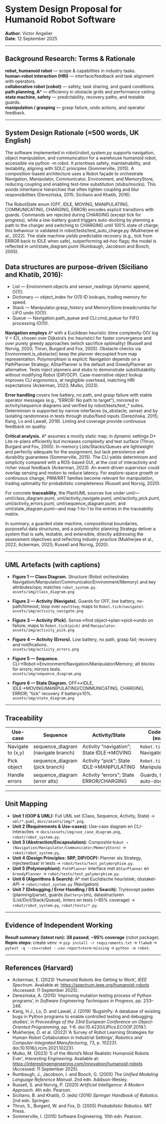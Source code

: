 # System Design Proposal for Humanoid Robot Software

**Author**: Victor Angelier  
**Date**: 12 September 2025

---

## Background Research: Terms & Rationale

**robot, humanoid robot** — scope & capabilities in industry tasks.  
**human-robot interaction (HRI)** — interface/feedback and task alignment with operators.  
**collaborative robot (cobot)** — safety, task sharing, and guard conditions.  
**path planning, A*** — efficiency in obstacle grids and performance ceiling.  
**state machine, safety** — predictability, recovery paths, and testable guards.  
**manipulation / grasping** — grasp failure, undo actions, and operator feedback.

---

## System Design Rationale ($\approx$500 words, UK English)

The software implemented in robot/robot_system.py supports navigation, object manipulation, and communication for a warehouse humanoid robot, accessible via python -m robot. It prioritises safety, maintainability, and testability, aligning with SDLC principles (Sommerville, 2015). A composition-based architecture uses a Robot façade to orchestrate Navigation, Manipulator, Communicator, Environment, and MemoryStore, reducing coupling and enabling test-time substitution (stubs/mocks). This avoids inheritance hierarchies that often tighten coupling and blur responsibilities (Derezińska, 2015; Siciliano and Khatib, 2016).

The RobotState enum (OFF, IDLE, MOVING, MANIPULATING, COMMUNICATING, CHARGING, ERROR) encodes explicit transitions with guards. Commands are rejected during CHARGING (except tick for progress), while a low-battery guard triggers auto-docking by planning a path to the charger and switching to CHARGING until 100% state of charge; this behaviour is validated in robot/tests/test_auto_charge.py (Mukherjee et al., 2022). The state machine yields predictable recovery (e.g., tick from ERROR back to IDLE when safe), outperforming ad-hoc flags; the model is reflected in uml/state_diagram.puml (Rumbaugh, Jacobson and Booch, 2005).

## Data structures are purpose-driven (Siciliano and Khatib, 2016):

- List — Environment.objects and sensor_readings (dynamic append, O(1)).
- Dictionary — object_index for O(1) ID lookups, trading memory for speed.
- Stack — Manipulator.grasp_history and MemoryStore.breadcrumbs for LIFO undo (O(1)).
- Queue — Navigation.path_queue and CLI.cmd_queue for FIFO processing (O(1)).

**Navigation employs** A* with a Euclidean heuristic (time complexity O(V log V + E)), chosen over Dijkstra’s (no heuristic) for faster convergence and over purely greedy approaches (which sacrifice optimality) (Russell and Norvig, 2020; Thrun, Burgard and Fox, 2005). Obstacle checks via Environment.is_obstacle() keep the planner decoupled from map representation. Polymorphism is explicit: Navigation depends on a PathPlanner Strategy; AStarPlanner is the default and GreedyPlanner an alternative. Tests inject planners and stubs to demonstrate substitutability without modifying Robot (DIP/OCP). Case-insensitive object lookup improves CLI ergonomics, at negligible overhead, matching HRI expectations (Ackerman, 2023; Mulko, 2023).

**Error handling** covers low battery, no path, and grasp failure with stable operator messages (e.g., “ERROR: No path to target”), mirrored in activity/sequence diagrams and verified by robot/tests/test_* suites. Determinism is supported by narrow interfaces (is_obstacle, sense) and by isolating randomness in tests through stubs/fixed inputs (Derezińska, 2015; Kang, Lo and Lawall, 2019). Linting and coverage provide continuous feedback on quality.

**Critical analysis.** A* assumes a mostly static map; in dynamic settings D* Lite re-plans efficiently but increases complexity and test surface (Thrun, Burgard and Fox, 2005). In-memory Lists/Stacks/Queues are lightweight and perfectly adequate for the assignment, but lack persistence and durability guarantees (Sommerville, 2015). The CLI yields determinism and simplicity compared with a ROS-based GUI, at the cost of interactivity and richer visual feedback (Ackerman, 2023). An event-driven supervisor could overlap sensing and motion to reduce latency. For explore-space growth or continuous change, PRM/RRT families become relevant for manipulation, trading optimality for probabilistic completeness (Russell and Norvig, 2020).

For concrete **traceability**, the PlantUML sources live under uml/—uml/class_diagram.puml, uml/activity_navigate.puml, uml/activity_pick.puml, uml/activity_errors.puml, uml/sequence_diagram.puml, and uml/state_diagram.puml—and map 1-to-1 to the entries in the traceability matrix.

In summary, a guarded state machine, compositional boundaries, purposeful data structures, and a polymorphic planning Strategy deliver a system that is safe, testable, and extensible, directly addressing the assessment objectives and reflecting industry practice (Mukherjee et al., 2022; Ackerman, 2023; Russell and Norvig, 2020).

---

## UML Artefacts (with captions)

- **Figure 1 — Class Diagram.** Structure (Robot orchestrates Navigation/Manipulator/Communicator/Environment/Memory) and key attributes/ops; matches `robot_system.py`.  
  `assets/img/class_diagram.png`

- **Figure 2 — Activity (Navigate).** Guards for OFF, low battery, no-path/timeout; loop over `nextStep`; maps to `Robot.tick(navigate)`.  
  `assets/img/activity_navigate.png`

- **Figure 3 — Activity (Pick).** Sense→find object→plan→pick→undo on failure; maps to `Robot.tick(pick)` and `Manipulator`.  
  `assets/img/activity_pick.png`

- **Figure 4 — Activity (Errors).** Low battery, no path, grasp fail; recovery and notifications.  
  `assets/img/activity_errors.png`

- **Figure 5 — Sequence.** CLI→Robot→Environment/Navigation/Manipulator/Memory; alt blocks for errors; mirrors tests.  
  `assets/img/sequence_diagram.png`

- **Figure 6 — State Diagram.** OFF$\leftrightarrow$IDLE, IDLE→MOVING/MANIPULATING/COMMUNICATING, CHARGING, ERROR; “tick” recovery if battery$\geq$10%.  
  `assets/img/state_diagram.png`

---

## Traceability

| Use-case            | Sequence                              | Activity/State                               | Code evidence (examples)           |
|---------------------|----------------------------------------|----------------------------------------------|------------------------------------|
| Navigate to (x,y)   | sequence_diagram (navigate branch)     | Activity “navigation”; State IDLE→MOVING     | `Robot.tick(navigate)`, Navigation |
| Pick object         | sequence_diagram (pick branch)         | Activity “pick”; State IDLE→MANIPULATING     | `Robot.tick(pick)`, Manipulator    |
| Handle errors       | sequence_diagram (error alts)          | Activity “errors”; State ERROR/CHARGING      | Guards, try/except, auto-dock      |

---

## Unit Mapping

- **Unit 1 (OOP & UML):** Full UML set (Class, Sequence, Activity, State) → `uml/*.puml`, `docs/assets/img/*.png`.
- **Unit 2 (Requirements & Use-cases):** Use-case diagram en CLI-interacties → `docs/assets/img/use_case_diagram.png`, `robot/robot_system.py`.
- **Unit 3 (Abstraction/Encapsulation):** Compositie `Robot → (Navigation/Manipulator/Communicator/MemoryStore)` → `robot/robot_system.py`.
- **Unit 4 (Design Principles: SRP, DIP/OCP):** Planner als Strategy, injecteerbaar in tests → `robot/tests/test_polymorphism.py`.
- **Unit 5 (Polymorphism):** `PathPlanner` interface met `AStarPlanner` en `GreedyPlanner` → `robot/tests/test_polymorphism.py`.
- **Unit 6 (Algorithms & Search):** A* met Euclidische heuristiek; obstakel-API → `robot/robot_system.py` (Navigation).
- **Unit 7 (Debugging / Error Handling / DS & Search):** Try/except paden (planning/parse), guards (`battery<10%`), datastructuren (List/Dict/Stack/Queue), linters en tests (~95% coverage) → `robot/robot_system.py`, `robot/tests/*.py`.


---

## Evidence of Independent Working

**Result summary (latest run):** **38 passed**, **~95% coverage** (robot package).  
**Repro steps:** create venv → `pip install -r requirements.txt` → `flake8` → `pytest -q --cov=robot --cov-report=term-missing` → `python -m robot`.


---

## References (Harvard)
- Ackerman, E. (2023) ‘Humanoid Robots Are Getting to Work’, *IEEE Spectrum*. Available at: https://spectrum.ieee.org/humanoid-robots (Accessed: 11 September 2025).
- Derezińska, A. (2015) ‘Improving mutation testing process of Python programs’, in *Software Engineering Techniques in Progress*, pp. 233–246.
- Kang, H.J., Lo, D. and Lawall, J. (2019) ‘BugsInPy: A database of existing bugs in Python programs to enable controlled testing and debugging studies’, in *Proceedings of the 33rd European Conference on Object-Oriented Programming*, pp. 1–6. doi:10.4230/LIPIcs.ECOOP.2019.1.
- Mukherjee, D. et al. (2022) ‘A Survey of Robot Learning Strategies for Human-Robot Collaboration in Industrial Settings’, *Robotics and Computer-Integrated Manufacturing*, 73, p. 102231. doi:10.1016/j.rcim.2021.102231.
- Mulko, M. (2023) ‘5 of the World’s Most Realistic Humanoid Robots Ever’, *Interesting Engineering*. Available at: https://interestingengineering.com/innovation/humanoid-robots (Accessed: 11 September 2025).
- Rumbaugh, J., Jacobson, I. and Booch, G. (2005) *The Unified Modeling Language Reference Manual*. 2nd edn. Addison-Wesley.
- Russell, S. and Norvig, P. (2020) *Artificial Intelligence: A Modern Approach*. 4th edn. Pearson.
- Siciliano, B. and Khatib, O. (eds) (2016) *Springer Handbook of Robotics*. 2nd edn. Springer.
- Thrun, S., Burgard, W. and Fox, D. (2005) *Probabilistic Robotics*. MIT Press.
- Sommerville, I. (2015) Software Engineering. 10th edn. Pearson.

